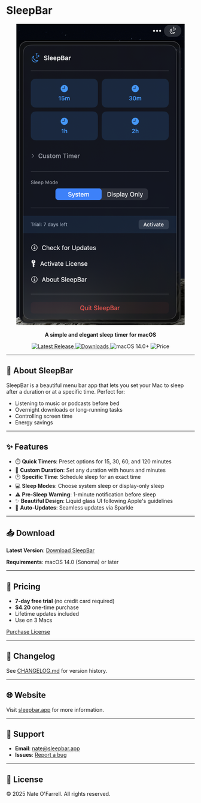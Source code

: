 # SleepBar

<p align="center">
  <img src="media/app.png" alt="SleepBar Interface" width="450">
</p>

<p align="center">
  <strong>A simple and elegant sleep timer for macOS</strong>
</p>

<p align="center">
  <a href="https://github.com/zcpnate/sleepbar/releases/latest">
    <img src="https://img.shields.io/github/v/release/zcpnate/sleepbar?label=version" alt="Latest Release">
  </a>
  <a href="https://github.com/zcpnate/sleepbar/releases">
    <img src="https://img.shields.io/github/downloads/zcpnate/sleepbar/total" alt="Downloads">
  </a>
  <img src="https://img.shields.io/badge/macOS-14.0+-blue" alt="macOS 14.0+">
  <img src="https://img.shields.io/badge/price-$4.20-green" alt="Price">
</p>

---

## 🌙 About SleepBar

SleepBar is a beautiful menu bar app that lets you set your Mac to sleep after a duration or at a specific time. Perfect for:
- Listening to music or podcasts before bed
- Overnight downloads or long-running tasks
- Controlling screen time
- Energy savings

---

## ✨ Features

- ⏱️ **Quick Timers**: Preset options for 15, 30, 60, and 120 minutes
- 🎯 **Custom Duration**: Set any duration with hours and minutes
- 🕐 **Specific Time**: Schedule sleep for an exact time
- 💻 **Sleep Modes**: Choose system sleep or display-only sleep
- ⚠️ **Pre-Sleep Warning**: 1-minute notification before sleep
- ✨ **Beautiful Design**: Liquid glass UI following Apple's guidelines
- 🔄 **Auto-Updates**: Seamless updates via Sparkle

---

## 📥 Download

**Latest Version**: [Download SleepBar](https://github.com/zcpnate/sleepbar/releases/latest/download/SleepBar.dmg)

**Requirements**: macOS 14.0 (Sonoma) or later

---

## 🎁 Pricing

- **7-day free trial** (no credit card required)
- **$4.20** one-time purchase
- Lifetime updates included
- Use on 3 Macs

[Purchase License](https://shop.sleepbar.app/buy/678697)

---

## 📖 Changelog

See [CHANGELOG.md](CHANGELOG.md) for version history.

---

## 🌐 Website

Visit [sleepbar.app](https://sleepbar.app) for more information.

---

## 📧 Support

- **Email**: [nate@sleepbar.app](mailto:nate@sleepbar.app)
- **Issues**: [Report a bug](https://github.com/zcpnate/sleepbar/issues)

---

## 📄 License

© 2025 Nate O'Farrell. All rights reserved.
